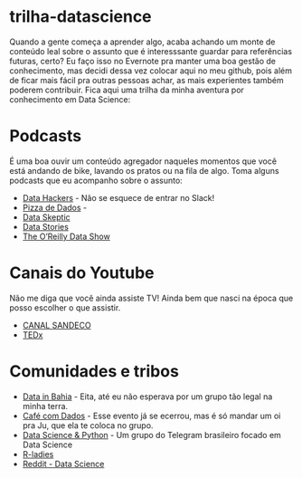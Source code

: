 # trilha-datascience
Quando a gente começa a aprender algo, acaba achando um monte de conteúdo leal sobre o assunto que é interesssante guardar para referências futuras, certo?
Eu faço isso no Evernote pra manter uma boa gestão de conhecimento, mas decidi dessa vez colocar aqui no meu github, pois além de ficar mais fácil pra outras pessoas achar, as mais experientes também poderem contribuir.
Fica aqui uma trilha da minha aventura por conhecimento em Data Science:

# Podcasts
É  uma boa ouvir um conteúdo agregador naqueles momentos que você está andando de bike, lavando os pratos ou na fila de algo. Toma alguns podcasts que eu acompanho sobre o assunto:
* [Data Hackers](https://datahackers.com.br/podcast) - Não se esquece de entrar no Slack!
* [Pizza de Dados](https://podcast.pizzadedados.com/) - 
* [Data Skeptic](https://dataskeptic.com/podcast)
* [Data Stories](http://datastori.es/archive/)
* [The O’Reilly Data Show](https://www.oreilly.com/topics/oreilly-data-show-podcast)

# Canais do Youtube
Não me diga que você ainda assiste TV! Ainda bem que nasci na época que posso escolher o que assistir.
* [CANAL SANDECO](https://www.youtube.com/channel/UCIQne9yW4TvCCNYQLszfXCQ/featured)
* [TEDx](https://www.youtube.com/user/TEDxTalks/search?query=data+science)

# Comunidades e tribos
* [Data in Bahia](https://www.meetup.com/pt-BR/data-in-bahia/) - Eita, até eu não esperava por um grupo tão legal na minha terra.
* [Café com Dados](https://www.sympla.com.br/cafe-com-dados-1__462174#info) - Esse evento já se ecerrou, mas é só mandar um oi pra Ju, que ela te coloca no grupo.
* [Data Science & Python](https://t.me/datasciencepython) - Um grupo do Telegram brasileiro focado em Data Science
* [R-ladies](https://rladies.org/)
* [Reddit - Data Science](https://www.reddit.com/r/datascience/)

